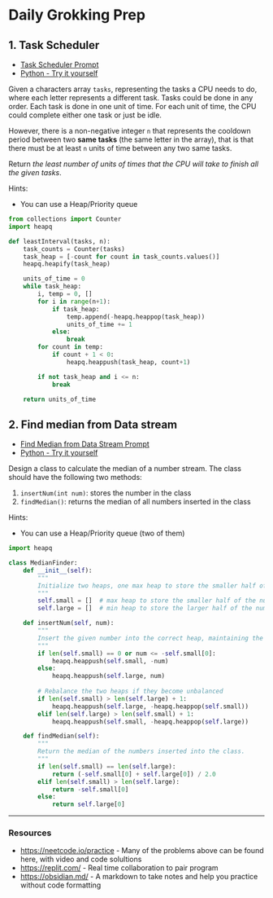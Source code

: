 # Daily Grokking Prep

## 1. Task Scheduler 
- [Task Scheduler Prompt](./problems/task_scheduler.md)
- [Python - Try it yourself](./practice/task_scheduler.py)

Given a characters array `tasks`, representing the tasks a CPU needs to do, where each letter represents a different task. Tasks could be done in any order. Each task is done in one unit of time. For each unit of time, the CPU could complete either one task or just be idle.

However, there is a non-negative integer `n` that represents the cooldown period between two **same tasks** (the same letter in the array), that is that there must be at least `n` units of time between any two same tasks.

Return _the least number of units of times that the CPU will take to finish all the given tasks_.

Hints: 
- You can use a Heap/Priority queue

```python
from collections import Counter
import heapq

def leastInterval(tasks, n):
    task_counts = Counter(tasks)
    task_heap = [-count for count in task_counts.values()]
    heapq.heapify(task_heap)

    units_of_time = 0
    while task_heap:
        i, temp = 0, []
        for i in range(n+1):
            if task_heap:
                temp.append(-heapq.heappop(task_heap))
                units_of_time += 1
            else:
                break
        for count in temp:
            if count + 1 < 0:
                heapq.heappush(task_heap, count+1)

        if not task_heap and i <= n:
            break

    return units_of_time

```

## 2. Find median from Data stream

- [Find Median from Data Stream Prompt](./problems/Find_Median_From_Data_Stream.md)
- [Python - Try it yourself](./practice/find_median_data_stream.py)


Design a class to calculate the median of a number stream. The class should have the following two methods:

1.  `insertNum(int num)`: stores the number in the class
2.  `findMedian()`: returns the median of all numbers inserted in the class

Hints: 
- You can use a Heap/Priority queue (two of them)


```python
import heapq

class MedianFinder:
    def __init__(self):
        """
        Initialize two heaps, one max heap to store the smaller half of the numbers and one min heap to store the larger half.
        """
        self.small = []  # max heap to store the smaller half of the numbers
        self.large = []  # min heap to store the larger half of the numbers

    def insertNum(self, num):
        """
        Insert the given number into the correct heap, maintaining the balance between the two heaps.
        """
        if len(self.small) == 0 or num <= -self.small[0]:
            heapq.heappush(self.small, -num)
        else:
            heapq.heappush(self.large, num)
        
        # Rebalance the two heaps if they become unbalanced
        if len(self.small) > len(self.large) + 1:
            heapq.heappush(self.large, -heapq.heappop(self.small))
        elif len(self.large) > len(self.small) + 1:
            heapq.heappush(self.small, -heapq.heappop(self.large))

    def findMedian(self):
        """
        Return the median of the numbers inserted into the class.
        """
        if len(self.small) == len(self.large):
            return (-self.small[0] + self.large[0]) / 2.0
        elif len(self.small) > len(self.large):
            return -self.small[0]
        else:
            return self.large[0]
```
_____________________

### Resources

- https://neetcode.io/practice - Many of the problems above can be found here, with video and code solultions
- https://replit.com/ - Real time collaboration to pair program
- https://obsidian.md/ - A markdown to take notes and help you practice without code formatting 
